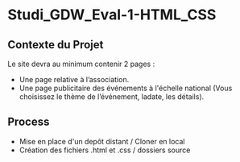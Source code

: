# Studi_GDW_Eval-1-HTML_CSS


## Contexte du Projet

Le site devra au minimum contenir 2 pages :
- Une page relative à l’association.
- Une page publicitaire des événements à l'échelle national (Vous choisissez le thème de l’événement, ladate, les détails).

## Process

- Mise en place d'un depôt distant / Cloner en local
- Création des fichiers .html et .css / dossiers source



